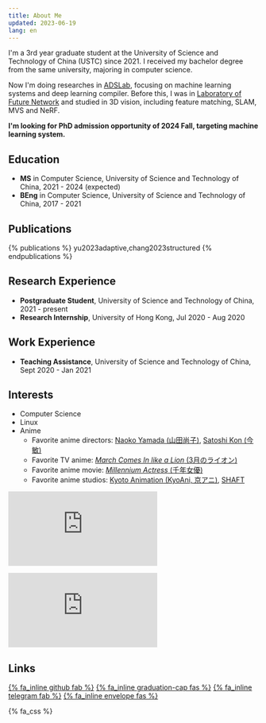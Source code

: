 ```yaml
---
title: About Me
updated: 2023-06-19
lang: en
---
```


I'm a 3rd year graduate student at the University of Science and Technology of China (USTC) since 2021. I received my bachelor degree from the same university, majoring in computer science.

Now I'm doing researches in [ADSLab](https://adsl.ustc.edu.cn), focusing on machine learning systems and deep learning compiler. Before this, I was in [Laboratory of Future Network](https://lfn.ustc.edu.cn) and studied in 3D vision, including feature matching, SLAM, MVS and NeRF.

**I'm looking for PhD admission opportunity of 2024 Fall, targeting machine learning system.**

## Education

- **MS** in Computer Science, University of Science and Technology of China, 2021 - 2024 (expected)
- **BEng** in Computer Science, University of Science and Technology of China, 2017 - 2021

## Publications

{% publications %}
yu2023adaptive,chang2023structured
{% endpublications %}

## Research Experience

- **Postgraduate Student**, University of Science and Technology of China, 2021 - present
- **Research Internship**, University of Hong Kong, Jul 2020 - Aug 2020

## Work Experience

- **Teaching Assistance**, University of Science and Technology of China, Sept 2020 - Jan 2021

## Interests

- Computer Science
- Linux
- Anime
  - Favorite anime directors: [Naoko Yamada (山田尚子)](https://en.wikipedia.org/wiki/Naoko_Yamada), [Satoshi Kon (今敏)](https://en.wikipedia.org/wiki/Satoshi_Kon)
  - Favorite TV anime: [*March Comes In like a Lion* (3月のライオン)](https://en.wikipedia.org/wiki/March_Comes_In_like_a_Lion)
  - Favorite anime movie: [*Millennium Actress* (千年女優)](https://en.wikipedia.org/wiki/Millennium_Actress)
  - Favorite anime studios: [Kyoto Animation (KyoAni, 京アニ)](https://en.wikipedia.org/wiki/Kyoto_Animation), [SHAFT](https://en.wikipedia.org/wiki/Shaft_(company))

![](https://rzi.xeonse.com/mybar.php?userid=150.png)

![](https://byr.pt/mybar_new.php?userid=371896)

## Links

[{% fa_inline github fab %}](https://github.com/monsoon235) [{% fa_inline graduation-cap fas %}](https://scholar.google.com/citations?user=FaKLpb8AAAAJ) [{% fa_inline telegram fab %}](https://t.me/monsoon235) [{% fa_inline envelope fas %}](mailto:yjh1021317464@gmail.com)

{% fa_css %}

